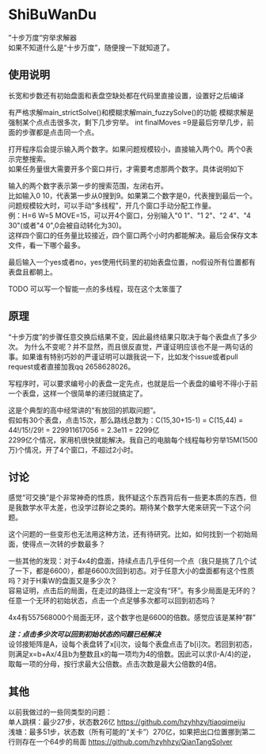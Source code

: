 # ShiBuWanDu
”十步万度“穷举求解器   
如果不知道什么是“十步万度”，随便搜一下就知道了。   

   
## 使用说明
长宽和步数还有初始盘面和表盘空缺处都在代码里直接设置，设置好之后编译   

有严格求解main_strictSolve()和模糊求解main_fuzzySolve()的功能
模糊求解是强制某个点点击很多次，剩下几步穷举。
int finalMoves =9是最后穷举几步，前面的步骤都是点击同一个点。
   
打开程序后会提示输入两个数字。如果问题规模较小，直接输入两个0。两个0表示完整搜索。   
如果任务量很大需要开多个窗口并行，才需要考虑那两个数字。具体说明如下   
   
输入的两个数字表示第一步的搜索范围，左闭右开。   
比如输入0 10，代表第一步从0搜到9。如果第二个数字是0，代表搜到最后一个。   
问题规模较大时，可以手动“多线程”，开几个窗口手动分配工作量。   
例：H=6 W=5 MOVE=15，可以开4个窗口，分别输入"0 1"、"1 2"、"2 4"、"4 30"(或者"4 0",0会被自动转化为30)。   
这样四个窗口的任务量比较接近，四个窗口两个小时内都能解决。最后会保存文本文件，看一下哪个最多。  
   
最后输入一个yes或者no，yes使用代码里的初始表盘位置，no假设所有位置都有表盘且都朝上。   
   
TODO 可以写一个智能一点的多线程，现在这个太笨蛋了   
   
## 原理
“十步万度”的步骤任意交换后结果不变，因此最终结果只取决于每个表盘点了多少次。
为什么不变呢？并不显然，而且很反直觉，严谨证明应该也不是一两句话的事。如果谁有特别巧妙的严谨证明可以跟我说一下，比如发个issue或者pull request或者直接加我qq 2658628026。   

写程序时，可以要求编号小的表盘一定先点，也就是后一个表盘的编号不得小于前一个表盘，这样一个很简单的递归就搞定了。   

这是个典型的高中经常讲的“有放回的抓取问题”。   
假如有30个表盘，点击15次，那么路线总数为：C(15,30+15-1) = C(15,44) = 44!/15!/29! = 229911617056 = 2.3e11 = 2299亿     
2299亿个情况，家用机很快就能解决。我自己的电脑每个线程每秒穷举15M(1500万)个情况，开了4个窗口，不超过2小时。   

## 讨论
感觉“可交换”是个非常神奇的性质，我怀疑这个东西背后有一些更本质的东西，但是我数学水平太差，也没学过群论之类的。期待某个数学大佬来研究一下这个问题。   
   
这个问题的一些变形也无法用这种方法，还有待研究。比如，如何找到一个初始局面，使得点一次转的步数最多？   
   
一些其他的发现：对于4x4的盘面，持续点击几乎任何一个点（我只是挑了几个试了一下，都是6600），都是6600次回到初态。对于任意大小的盘面都有这个性质吗？对于H乘W的盘面又是多少次？   
容易证明，点击后的局面，在走过的路径上一定没有“环”。有多少局面是无环的？任意一个无环的初始状态，点击一个点足够多次都可以回到初态吗？   
    
4x4有557568000个局面无环，这个数字也是6600的倍数。感觉应该是某种“群”


***注：点击多少次可以回到初始状态的问题已经解决***   
设邻接矩阵是A，设每个表盘转了x[i]次，设每个表盘点击了b[i]次。若回到初态，则满足x=b+Ax/4且b为整数且x的每一项均为4的倍数。因此可以求(I-A/4)的逆，取每一项的分母，按行求最大公倍数。点击次数是最大公倍数的4倍。    
    
    
## 其他
以前我做过的一些同类型的问题：   
单人跳棋：最少27步，状态数26亿  https://github.com/hzyhhzy/tiaoqimeiju   
浅塘：最多51步，状态数（所有可能的“关卡”）270亿，如果把出口位置挪到第二行则存在一个64步的局面    https://github.com/hzyhhzy/QianTangSolver   


